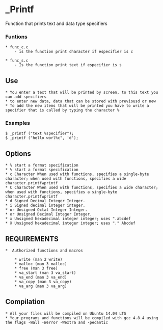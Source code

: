 # _Printf
   Function that prints text and data type specifiers

### Funtions

    * func_c.c 
        - is the function print character if especifier is c
    
    * func_s.c
        - Is the function print text if especifier is s
## Use

    * You enter a text that will be printed by screen, to this text you can add specifiers 
    * to enter new data, data that can be stored with previousd or new
    * To add the new items that will be printed you have to write a specifier that is called by typing the character %
    
### Examples

    $ _printf ("text %specifier");
    $ _printf ("hello worl%c", 'd');
    


## Options

	* % start a format specification
	* % start a format specification
    * c Character When used with functions, specifies a single-byte character; when used with functions, specifies a wide character.printfwprintf
    * C Character When used with functions, specifies a wide character; when used with functions, specifies a single-byte character.printfwprintf
    * d Signed Decimal Integer Integer.
    * i Signed decimal integer integer.
    * or Unsigned Octal Integer Integer.
    * or Unsigned Decimal Integer Integer.
    * x Unsigned hexadecimal integer integer; uses ".abcdef
    * X Unsigned hexadecimal integer integer; uses "." Abcdef

## REQUIREMENTS 
    *  Authorized functions and macros

        * write (man 2 write)
        * malloc (man 3 malloc)
        * free (man 3 free)
        * va_start (man 3 va_start)
        * va_end (man 3 va_end)
        * va_copy (man 3 va_copy)
        * va_arg (man 3 va_arg)

## Compilation

    * All your files will be compiled on Ubuntu 14.04 LTS
    * Your programs and functions will be compiled with gcc 4.8.4 using the flags -Wall -Werror -Wextra and -pedantic
